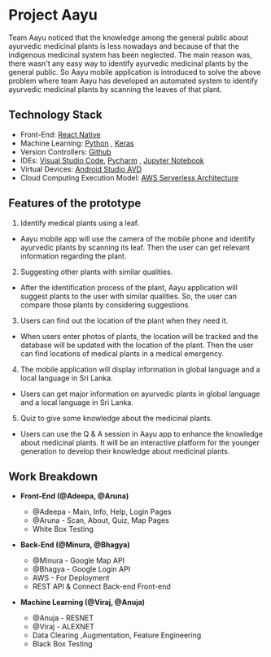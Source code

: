 # Project Aayu 

Team Aayu noticed that the knowledge among the general public about ayurvedic medicinal plants is less nowadays and because of that the indigenous medicinal system has been neglected. The main reason was, there wasn't any easy way to identify ayurvedic medicinal plants by the general public. So Aayu mobile application is introduced to solve the above problem where team Aayu has developed an automated system to identify ayurvedic medicinal plants by scanning the leaves of that plant.

## Technology Stack

 - Front-End: [React Native](https://reactnative.dev/)
 - Machine Learning: [Python](https://www.python.org/) , [Keras](https://www.keras.io/)
 - Version Controllers: [Github](https://github.com/)
 - IDEs: [Visual Studio Code](https://code.visualstudio.com/), [Pycharm](https://www.jetbrains.com/pycharm/) , [Jupyter Notebook](https://www.python.org/)
 - Virtual Devices: [Android Studio AVD](https://developer.android.com/studio)
 - Cloud Computing Execution Model: [AWS Serverless Architecture](https://aws.amazon.com/)
 
 ## Features of the prototype
 1.  Identify medical plants using a leaf.
    

-   Aayu mobile app will use the camera of the mobile phone and identify ayurvedic plants by scanning its leaf. Then the user can get relevant information regarding the plant.
    

2.  Suggesting other plants with similar qualities.
    

-   After the identification process of the plant, Aayu application will suggest plants to the user with similar qualities. So, the user can compare those plants by considering suggestions.
    

3.  Users can find out the location of the plant when they need it.
    

-   When users enter photos of plants, the location will be tracked and the database will be updated with the location of the plant. Then the user can find locations of medical plants in a medical emergency.
    

4.  The mobile application will display information in global language and a local language in Sri Lanka.
    

-   Users can get major information on ayurvedic plants in global language and a local language in Sri Lanka.
    

5.  Quiz to give some knowledge about the medicinal plants.
    

-   Users can use the Q & A session in Aayu app to enhance the knowledge about medicinal plants. It will be an interactive platform for the younger generation to develop their knowledge about medicinal plants.

## Work Breakdown

 - **Front-End (@Adeepa, @Aruna)**
	 - @Adeepa - Main, Info, Help, Login Pages
	 - @Aruna - Scan, About, Quiz, Map Pages
	 - White Box Testing
	
- **Back-End (@Minura, @Bhagya)**
	- @Minura - Google Map API
	- @Bhagya - Google Login API
	- AWS - For Deployment
	- REST API & Connect Back-end Front-end

- **Machine Learning (@Viraj, @Anuja)**
	- @Anuja - RESNET
	- @Viraj - ALEXNET
	- Data Clearing ,Augmentation, Feature Engineering
	- Black Box Testing






